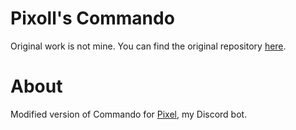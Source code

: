 # Pixoll's Commando
Original work is not mine. You can find the original repository [here](https://github.com/discordjs/Commando).

# About
Modified version of Commando for [Pixel](https://top.gg/bot/802267523058761759), my Discord bot.
